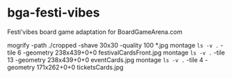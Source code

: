 # bga-festi-vibes
Festi’vibes board game adaptation for BoardGameArena.com

mogrify -path ./cropped -shave 30x30 -quality 100 \*.jpg
montage `ls -v .` -tile 6 -geometry 238x439+0+0 festivalCardsFront.jpg
montage `ls -v .` -tile 13 -geometry 238x439+0+0 eventCards.jpg
montage `ls -v .` -tile 4 -geometry 171x262+0+0 ticketsCards.jpg
